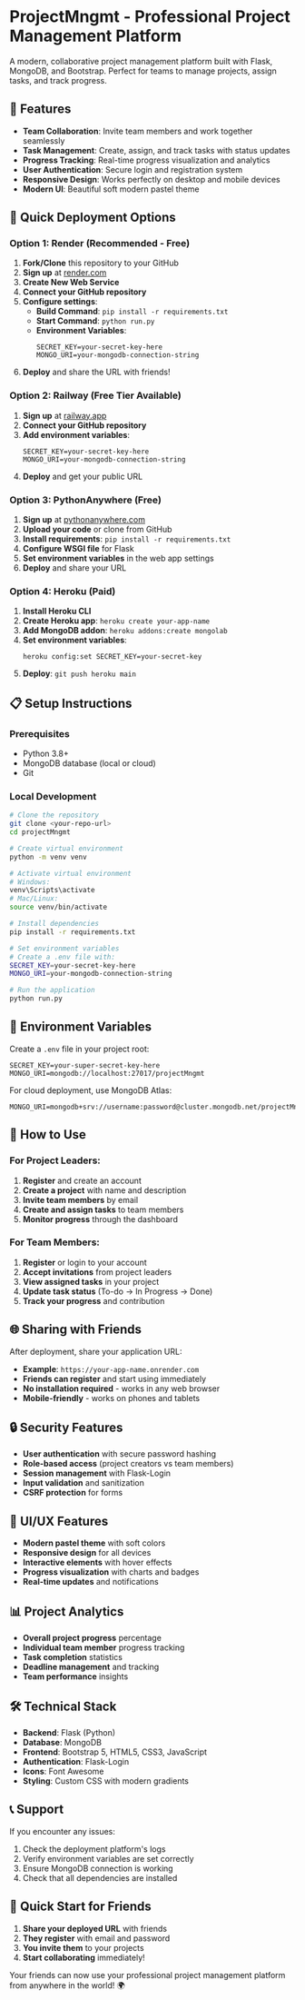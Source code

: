 # ProjectMngmt - Professional Project Management Platform

A modern, collaborative project management platform built with Flask, MongoDB, and Bootstrap. Perfect for teams to manage projects, assign tasks, and track progress.

## 🌟 Features

- **Team Collaboration**: Invite team members and work together seamlessly
- **Task Management**: Create, assign, and track tasks with status updates
- **Progress Tracking**: Real-time progress visualization and analytics
- **User Authentication**: Secure login and registration system
- **Responsive Design**: Works perfectly on desktop and mobile devices
- **Modern UI**: Beautiful soft modern pastel theme

## 🚀 Quick Deployment Options

### Option 1: Render (Recommended - Free)
1. **Fork/Clone** this repository to your GitHub
2. **Sign up** at [render.com](https://render.com)
3. **Create New Web Service**
4. **Connect your GitHub repository**
5. **Configure settings**:
   - **Build Command**: `pip install -r requirements.txt`
   - **Start Command**: `python run.py`
   - **Environment Variables**:
     ```
     SECRET_KEY=your-secret-key-here
     MONGO_URI=your-mongodb-connection-string
     ```
6. **Deploy** and share the URL with friends!

### Option 2: Railway (Free Tier Available)
1. **Sign up** at [railway.app](https://railway.app)
2. **Connect your GitHub repository**
3. **Add environment variables**:
   ```
   SECRET_KEY=your-secret-key-here
   MONGO_URI=your-mongodb-connection-string
   ```
4. **Deploy** and get your public URL

### Option 3: PythonAnywhere (Free)
1. **Sign up** at [pythonanywhere.com](https://pythonanywhere.com)
2. **Upload your code** or clone from GitHub
3. **Install requirements**: `pip install -r requirements.txt`
4. **Configure WSGI file** for Flask
5. **Set environment variables** in the web app settings
6. **Deploy** and share your URL

### Option 4: Heroku (Paid)
1. **Install Heroku CLI**
2. **Create Heroku app**: `heroku create your-app-name`
3. **Add MongoDB addon**: `heroku addons:create mongolab`
4. **Set environment variables**:
   ```
   heroku config:set SECRET_KEY=your-secret-key
   ```
5. **Deploy**: `git push heroku main`

## 📋 Setup Instructions

### Prerequisites
- Python 3.8+
- MongoDB database (local or cloud)
- Git

### Local Development
```bash
# Clone the repository
git clone <your-repo-url>
cd projectMngmt

# Create virtual environment
python -m venv venv

# Activate virtual environment
# Windows:
venv\Scripts\activate
# Mac/Linux:
source venv/bin/activate

# Install dependencies
pip install -r requirements.txt

# Set environment variables
# Create a .env file with:
SECRET_KEY=your-secret-key-here
MONGO_URI=your-mongodb-connection-string

# Run the application
python run.py
```

## 🔧 Environment Variables

Create a `.env` file in your project root:

```env
SECRET_KEY=your-super-secret-key-here
MONGO_URI=mongodb://localhost:27017/projectMngmt
```

For cloud deployment, use MongoDB Atlas:
```env
MONGO_URI=mongodb+srv://username:password@cluster.mongodb.net/projectMngmt
```

## 📱 How to Use

### For Project Leaders:
1. **Register** and create an account
2. **Create a project** with name and description
3. **Invite team members** by email
4. **Create and assign tasks** to team members
5. **Monitor progress** through the dashboard

### For Team Members:
1. **Register** or login to your account
2. **Accept invitations** from project leaders
3. **View assigned tasks** in your project
4. **Update task status** (To-do → In Progress → Done)
5. **Track your progress** and contribution

## 🌐 Sharing with Friends

After deployment, share your application URL:
- **Example**: `https://your-app-name.onrender.com`
- **Friends can register** and start using immediately
- **No installation required** - works in any web browser
- **Mobile-friendly** - works on phones and tablets

## 🔒 Security Features

- **User authentication** with secure password hashing
- **Role-based access** (project creators vs team members)
- **Session management** with Flask-Login
- **Input validation** and sanitization
- **CSRF protection** for forms

## 🎨 UI/UX Features

- **Modern pastel theme** with soft colors
- **Responsive design** for all devices
- **Interactive elements** with hover effects
- **Progress visualization** with charts and badges
- **Real-time updates** and notifications

## 📊 Project Analytics

- **Overall project progress** percentage
- **Individual team member** progress tracking
- **Task completion** statistics
- **Deadline management** and tracking
- **Team performance** insights

## 🛠️ Technical Stack

- **Backend**: Flask (Python)
- **Database**: MongoDB
- **Frontend**: Bootstrap 5, HTML5, CSS3, JavaScript
- **Authentication**: Flask-Login
- **Icons**: Font Awesome
- **Styling**: Custom CSS with modern gradients

## 📞 Support

If you encounter any issues:
1. Check the deployment platform's logs
2. Verify environment variables are set correctly
3. Ensure MongoDB connection is working
4. Check that all dependencies are installed

## 🎯 Quick Start for Friends

1. **Share your deployed URL** with friends
2. **They register** with email and password
3. **You invite them** to your projects
4. **Start collaborating** immediately!

Your friends can now use your professional project management platform from anywhere in the world! 🌍